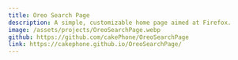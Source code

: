 ```yaml
---
title: Oreo Search Page
description: A simple, customizable home page aimed at Firefox.
image: /assets/projects/OreoSearchPage.webp
github: https://github.com/cakePhone/OreoSearchPage
link: https://cakephone.github.io/OreoSearchPage/
---
```

